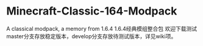# Minecraft-Classic-164-Modpack
A classical modpack, a memory from 1.6.4
1.6.4经典模组整合包 欢迎下载测试
master分支存放稳定版本，develop分支存放待测试版本，详见wiki项。
